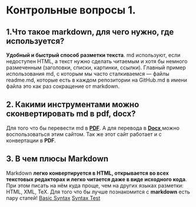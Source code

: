 # Контрольные вопросы 1.

## **1.Что такое markdown, для чего нужно, где используется?** 
**Удобный и быстрый способ разметки текста**. md используют, если недоступен HTML, а текст нужно сделать читаемым и хотя бы немного размеченным (заголовки, списки, картинки, ссылки). Главный пример использования md, с которым мы часто сталкиваемся — файлы readme.md, которые есть в каждом репозитории на GitHub.md в имени файла это как раз сокращение от markdown.
## 2. Какими инструментами можно сконвертировать md в pdf, docx?
Для того что бы перевести md в [**PDF**](https://gist.github.com/vhsw/c696384392080f00ed2e416a331d705f).
А для перевода в [**Docx**](https://document.online-convert.com/ru/convert/md-to-docx),можно воспользоваться этим сайтом. Так же этот сайт работает и с конвертации в **PDF**.
## **3. В чем плюсы Markdown**
Markdown **легко конвертируется в HTML, открывается во всех текстовых редакторах и легко читается даже в виде исходного кода**. При этом писать на нём куда проще, чем на других языках разметки: HTML, XML, TeX.
Для того что бы лучше познакомится с  **markdown** есть пару статей!
[Basic Syntax](https://www.markdownguide.org/basic-syntax/)
[Syntax Test](https://commonmark.org/help/)

